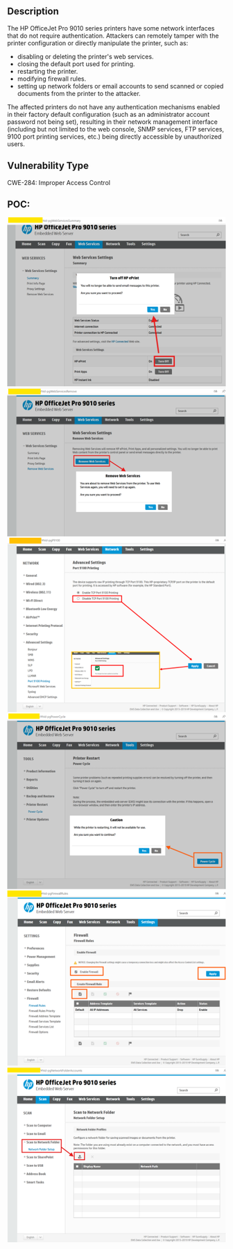 ## Description
The HP OfficeJet Pro 9010 series printers have some network interfaces that do not require authentication. Attackers can remotely tamper with the printer configuration or directly manipulate the printer, such as:  
- disabling or deleting the printer's web services.
- closing the default port used for printing.
- restarting the printer.
- modifying firewall rules.
- setting up network folders or email accounts to send scanned or copied documents from the printer to the attacker.

The affected printers do not have any authentication mechanisms enabled in their factory default configuration (such as an administrator account password not being set), resulting in their network management interface (including but not limited to the web console, SNMP services, FTP services, 9100 port printing services, etc.) being directly accessible by unauthorized users.

## Vulnerability Type
CWE-284: Improper Access Control

## POC:
![poc1.png](poc1.png)
![poc2.png](poc2.png)
![poc3.png](poc3.png)
![poc4.png](poc4.png)
![poc5.png](poc5.png)
![poc6.png](poc6.png)
